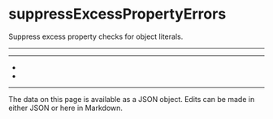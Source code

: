 <!-- Important! Do not modify comment blocks. They are necessary for the transformer to work properly -->

<!-- title -->
# suppressExcessPropertyErrors

<!-- shortDescription -->
Suppress excess property checks for object literals.

---

<!-- extendedDescription -->


---

<!-- references -->
- []()
- []()
---

<!-- footer -->
The data on this page is available as a JSON object. Edits can be made in either JSON or here in Markdown.
